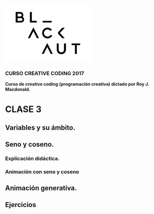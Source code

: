 ![image](../logo_blackaut.png)
### CURSO CREATIVE CODING 2017
**Curso de creative coding (programación creativa) dictado por Roy J. Macdonald.**

# CLASE 3

## Variables y su ámbito. 
## Seno y coseno. 
### Explicación didáctica.
### Animación con seno y coseno
## Animación generativa.
## Ejercicios